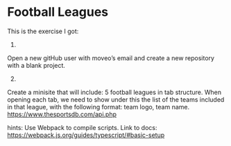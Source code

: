 # Football Leagues 

This is the exercise I got:

1. 
Open a new gitHub user with moveo’s email and create a new repository with a blank project.

2.
Create a minisite that will include:
5 football leagues in tab structure.
When opening each tab, we need to show  under this the list of the teams included in that league, with the following format: team logo, team name.
https://www.thesportsdb.com/api.php

hints: 
Use Webpack to compile scripts. Link to docs: https://webpack.js.org/guides/typescript/#basic-setup
